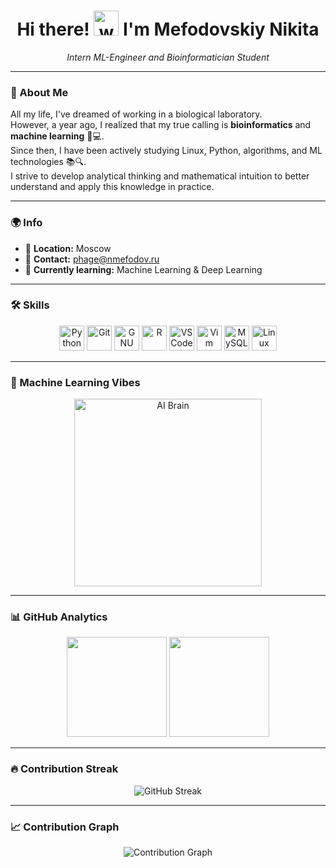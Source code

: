 <h1 align="center">
  Hi there! <img src="https://user-images.githubusercontent.com/18350557/176309783-0785949b-9127-417c-8b55-ab5a4333674e.gif" width="40px" alt="wave">  
  I'm Mefodovskiy Nikita
</h1>

<p align="center">
  <em>Intern ML-Engineer and Bioinformatician Student</em>
</p>

---

### 🧬 About Me

All my life, I've dreamed of working in a biological laboratory.  
However, a year ago, I realized that my true calling is **bioinformatics** and **machine learning** 🧬💻.  
Since then, I have been actively studying Linux, Python, algorithms, and ML technologies 📚🔍.  
I strive to develop analytical thinking and mathematical intuition to better understand and apply this knowledge in practice.

---

### 🌍 Info

- 📍 **Location:** Moscow  
- 📧 **Contact:** [phage@nmefodov.ru](mailto:phage@nmefodov.ru)  
- 🧠 **Currently learning:** Machine Learning & Deep Learning  

---

### 🛠 Skills

<p align="center">
<a href="https://www.python.org/" target="_blank"><img src="https://raw.githubusercontent.com/danielcranney/readme-generator/main/public/icons/skills/python-colored.svg" alt="Python" title="Python" width="40" /></a>
<a href="https://git-scm.com/" target="_blank"><img src="https://raw.githubusercontent.com/danielcranney/readme-generator/main/public/icons/skills/git-colored.svg" alt="Git" title="Git" width="40" /></a>
<a href="https://www.gnu.org/software/bash/" target="_blank"><img src="https://raw.githubusercontent.com/danielcranney/readme-generator/main/public/icons/skills/gnubash-colored.svg" alt="GNU Bash" title="GNU Bash" width="40" /></a>
<a href="https://www.r-project.org/" target="_blank"><img src="https://raw.githubusercontent.com/danielcranney/readme-generator/main/public/icons/skills/rlang-colored.svg" alt="R" title="R" width="40" /></a>
<a href="https://code.visualstudio.com/" target="_blank"><img src="https://raw.githubusercontent.com/danielcranney/readme-generator/main/public/icons/skills/visualstudiocode-colored.svg" alt="VS Code" title="VS Code" width="40" /></a>
<a href="https://www.vim.org/" target="_blank"><img src="https://raw.githubusercontent.com/danielcranney/readme-generator/main/public/icons/skills/vim-colored.svg" alt="Vim" title="Vim" width="40" /></a>
<a href="https://www.mysql.com/" target="_blank"><img src="https://raw.githubusercontent.com/danielcranney/readme-generator/main/public/icons/skills/mysql-colored.svg" alt="MySQL" title="MySQL" width="40" /></a>
<a href="https://www.linux.org" target="_blank"><img src="https://raw.githubusercontent.com/danielcranney/readme-generator/main/public/icons/skills/linux-colored.svg" alt="Linux" title="Linux" width="40" /></a>
</p>

---

### 🤖 Machine Learning Vibes

<p align="center">
<img src="https://media.giphy.com/media/3o7aD2saalBwwftBIY/giphy.gif" width="300" alt="AI Brain">
</p>

---

### 📊 GitHub Analytics

<p align="center">
<img src="https://github-readme-stats.vercel.app/api?username=Mefodovskiy&show_icons=true&theme=tokyonight&hide_border=true" height="160px"/>
<img src="https://github-readme-stats.vercel.app/api/top-langs/?username=Mefodovskiy&layout=compact&theme=tokyonight&hide_border=true" height="160px"/>
</p>

---

### 🔥 Contribution Streak

<p align="center">
  <img src="https://streak-stats.demolab.com?user=Mefodovskiy&theme=tokyonight&hide_border=true" alt="GitHub Streak" />
</p>

---

### 📈 Contribution Graph

<p align="center">
  <img src="https://github-readme-activity-graph.vercel.app/graph?username=Mefodovskiy&theme=tokyo-night&hide_border=true" alt="Contribution Graph" />
</p>
